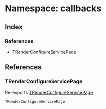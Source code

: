 # Namespace: callbacks

## Index

### References

- [TRenderConfigureServicePage](namespace.callbacks.md#trenderconfigureservicepage)

## References

### TRenderConfigureServicePage

Re-exports [TRenderConfigureServicePage](../../../../types/type-alias.TRenderConfigureServicePage.md)

```ts
TRenderConfigureServicePage;
```
